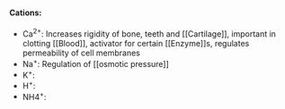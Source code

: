 #### Cations:
- Ca<sup>2+</sup>: Increases rigidity of bone, teeth and [[Cartilage]], important in clotting [[Blood]], activator for certain [[Enzyme]]s, regulates permeability of cell membranes
- Na<sup>+</sup>: Regulation of [[osmotic pressure]] 
- K<sup>+</sup>: 
- H<sup>+</sup>: 
- NH4<sup>+</sup>: 